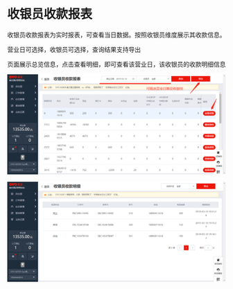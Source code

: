 # 收银员收款报表

收银员收款报表为实时报表，可查看当日数据。按照收银员维度展示其收款信息。

营业日可选择，收银员可选择，查询结果支持导出

页面展示总览信息，点击查看明细，即可查看该营业日，该收银员的收款明细信息

![](../../../.gitbook/assets/image%20%28276%29.png)

![](../../../.gitbook/assets/image%20%28193%29.png)

